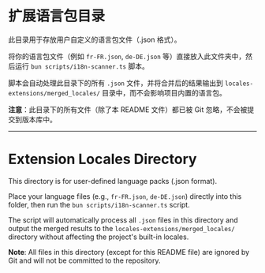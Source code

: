 # 扩展语言包目录

此目录用于存放用户自定义的语言包文件（.json 格式）。

将你的语言包文件（例如 `fr-FR.json`, `de-DE.json` 等）直接放入此文件夹中，然后运行 `bun scripts/i18n-scanner.ts` 脚本。

脚本会自动处理此目录下的所有 `.json` 文件，并将合并后的结果输出到 `locales-extensions/merged_locales/` 目录中，而不会影响项目内置的语言包。

**注意**：此目录下的所有文件（除了本 README 文件）都已被 Git 忽略，不会被提交到版本库中。

---

# Extension Locales Directory

This directory is for user-defined language packs (.json format).

Place your language files (e.g., `fr-FR.json`, `de-DE.json`) directly into this folder, then run the `bun scripts/i18n-scanner.ts` script.

The script will automatically process all `.json` files in this directory and output the merged results to the `locales-extensions/merged_locales/` directory without affecting the project's built-in locales.

**Note**: All files in this directory (except for this README file) are ignored by Git and will not be committed to the repository.